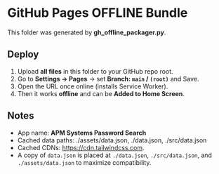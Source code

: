 # GitHub Pages OFFLINE Bundle

This folder was generated by **gh_offline_packager.py**.

## Deploy
1. Upload **all files** in this folder to your GitHub repo root.
2. Go to **Settings → Pages** → set **Branch: `main` / `(root)`** and Save.
3. Open the URL once online (installs Service Worker).
4. Then it works **offline** and can be **Added to Home Screen**.

## Notes
- App name: **APM Systems Password Search**
- Cached data paths: ./assets/data.json, ./data.json, ./src/data.json
- Cached CDNs: https://cdn.tailwindcss.com.
- A copy of `data.json` is placed at `./data.json`, `./src/data.json`, and `./assets/data.json` to maximize compatibility.
